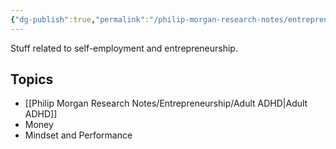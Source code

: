 ```yaml
---
{"dg-publish":true,"permalink":"/philip-morgan-research-notes/entrepreneurship/entrepreneurship-topic-index/"}
---
```


Stuff related to self-employment and entrepreneurship.

## Topics

- [[Philip Morgan Research Notes/Entrepreneurship/Adult ADHD|Adult ADHD]]
- Money
- Mindset and Performance